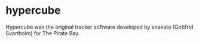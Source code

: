 hypercube
=========

Hypercube was the original tracker software developed by anakata (Gottfrid Svartholm) for The Pirate Bay.
